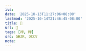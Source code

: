 ```yaml
---
ivs:
date: '2025-10-13T11:27:06+08:00'
lastmod: '2025-10-14T21:46:45-08:00'
title: 󰕠
url: 󰕠
tags: [柙, 柙]
src: GHZR, DCCV
note:
---
```


